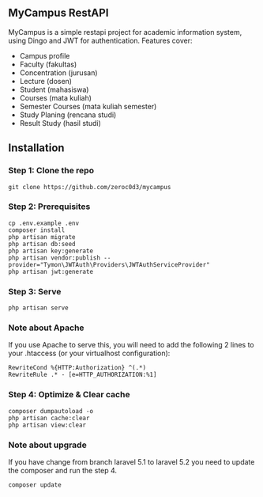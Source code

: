 ## MyCampus RestAPI

MyCampus is a simple restapi project for academic information system, using Dingo and JWT for authentication. Features cover:
* Campus profile
* Faculty (fakultas)
* Concentration (jurusan)
* Lecture (dosen)
* Student (mahasiswa)
* Courses (mata kuliah)
* Semester Courses (mata kuliah semester)
* Study Planing (rencana studi)
* Result Study (hasil studi) 

## Installation

### Step 1: Clone the repo
```
git clone https://github.com/zeroc0d3/mycampus
```

### Step 2: Prerequisites
```
cp .env.example .env
composer install
php artisan migrate
php artisan db:seed
php artisan key:generate
php artisan vendor:publish --provider="Tymon\JWTAuth\Providers\JWTAuthServiceProvider"
php artisan jwt:generate
```

### Step 3: Serve
```
php artisan serve
```

### Note about Apache
If you use Apache to serve this, you will need to add the following 2 lines to your .htaccess (or your virtualhost configuration):
```
RewriteCond %{HTTP:Authorization} ^(.*)
RewriteRule .* - [e=HTTP_AUTHORIZATION:%1]
```

### Step 4: Optimize & Clear cache
```
composer dumpautoload -o
php artisan cache:clear
php artisan view:clear
```

### Note about upgrade
If you have change from branch laravel 5.1 to laravel 5.2 you need to update the composer and run the step 4. 
```
composer update
```
